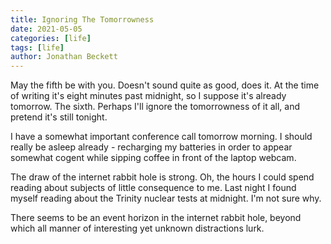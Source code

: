 ```yaml
---
title: Ignoring The Tomorrowness
date: 2021-05-05
categories: [life]
tags: [life]
author: Jonathan Beckett
---
```


May the fifth be with you. Doesn't sound quite as good, does it. At the time of writing it's eight minutes past midnight, so I suppose it's already tomorrow. The sixth. Perhaps I'll ignore the tomorrowness of it all, and pretend it's still tonight.

I have a somewhat important conference call tomorrow morning. I should really be asleep already - recharging my batteries in order to appear somewhat cogent while sipping coffee in front of the laptop webcam.

The draw of the internet rabbit hole is strong. Oh, the hours I could spend reading about subjects of little consequence to me. Last night I found myself reading about the Trinity nuclear tests at midnight. I'm not sure why.

There seems to be an event horizon in the internet rabbit hole, beyond which all manner of interesting yet unknown distractions lurk.